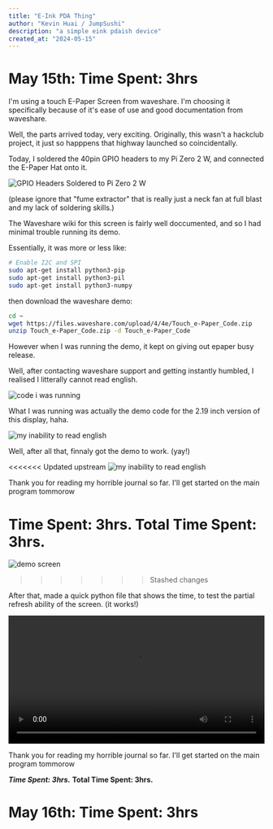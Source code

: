 ```yaml
---
title: "E-Ink PDA Thing"
author: "Kevin Huai / JumpSushi"
description: "a simple eink pdaish device"
created_at: "2024-05-15"
---
```


# May 15th: Time Spent: 3hrs

I'm using a touch E-Paper Screen from waveshare. I'm choosing it specifically because of it's ease of use 
and good documentation from waveshare. 

Well, the parts arrived today, very exciting. Originally, this wasn't a hackclub project, it just so happpens that highway launched so coincidentally. 

Today, I soldered the 40pin GPIO headers to my Pi Zero 2 W, and connected the E-Paper Hat onto it. 

![GPIO Headers Soldered to Pi Zero 2 W](img/gpio.png)

(please ignore that "fume extractor" that is really just a neck fan at full blast and my lack of soldering skills.)

The Waveshare wiki for this screen is fairly well doccumented, and so I had minimal trouble running its demo. 

Essentially, it was more or less like:

```bash
# Enable I2C and SPI
sudo apt-get install python3-pip
sudo apt-get install python3-pil
sudo apt-get install python3-numpy
```

then download the waveshare demo:
```bash
cd ~
wget https://files.waveshare.com/upload/4/4e/Touch_e-Paper_Code.zip
unzip Touch_e-Paper_Code.zip -d Touch_e-Paper_Code
```

However when I was running the demo, it kept on giving out epaper busy release.

Well, after contacting waveshare support and getting instantly humbled, I realised I litterally cannot read english.

![code i was running](img/IMG_0606.JPG)

What I was running was actually the demo code for the 2.19 inch version of this display, haha. 

![my inability to read english](img/waveshare_web.png)

Well, after all that, finnaly got the demo to work. (yay!)

<<<<<<< Updated upstream
![my inability to read english](img/demo_code.JPG)

Thank you for reading my horrible journal so far. I'll get started on the main program tommorow

Time Spent: 3hrs.
Total Time Spent: 3hrs.
=======
![demo screen](img/demo_code.JPG)
>>>>>>> Stashed changes


After that, made a quick python file that shows the time, to test the partial refresh ability of the screen.
(it works!)

<video width="100%" controls>
  <source src="img/partial.mp4" type="video/mp4">
</video>

Thank you for reading my horrible journal so far. I'll get started on the main program tommorow

***Time Spent: 3hrs.***
**Total Time Spent: 3hrs.**


# May 16th: Time Spent: 3hrs

